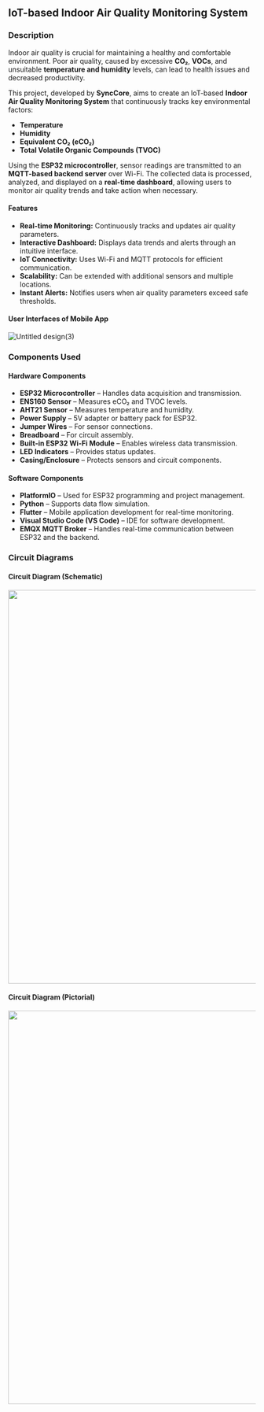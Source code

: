 ## IoT-based Indoor Air Quality Monitoring System

### Description
Indoor air quality is crucial for maintaining a healthy and comfortable environment. Poor air quality, caused by excessive **CO₂**, **VOCs**, and unsuitable **temperature and humidity** levels, can lead to health issues and decreased productivity.

This project, developed by **SyncCore**, aims to create an IoT-based **Indoor Air Quality Monitoring System** that continuously tracks key environmental factors:
- **Temperature**
- **Humidity**
- **Equivalent CO₂ (eCO₂)**
- **Total Volatile Organic Compounds (TVOC)**

Using the **ESP32 microcontroller**, sensor readings are transmitted to an **MQTT-based backend server** over Wi-Fi. The collected data is processed, analyzed, and displayed on a **real-time dashboard**, allowing users to monitor air quality trends and take action when necessary.

#### **Features**
- **Real-time Monitoring:** Continuously tracks and updates air quality parameters.
- **Interactive Dashboard:** Displays data trends and alerts through an intuitive interface.
- **IoT Connectivity:** Uses Wi-Fi and MQTT protocols for efficient communication.
- **Scalability:** Can be extended with additional sensors and multiple locations.
- **Instant Alerts:** Notifies users when air quality parameters exceed safe thresholds.

#### **User Interfaces of Mobile App**
![Untitled design(3)](https://github.com/user-attachments/assets/d8906666-6406-4601-b7f3-0ade05c05aff)


### Components Used

#### **Hardware Components**
- **ESP32 Microcontroller** – Handles data acquisition and transmission.
- **ENS160 Sensor** – Measures eCO₂ and TVOC levels.
- **AHT21 Sensor** – Measures temperature and humidity.
- **Power Supply** – 5V adapter or battery pack for ESP32.
- **Jumper Wires** – For sensor connections.
- **Breadboard** – For circuit assembly.
- **Built-in ESP32 Wi-Fi Module** – Enables wireless data transmission.
- **LED Indicators** – Provides status updates.
- **Casing/Enclosure** – Protects sensors and circuit components.

#### **Software Components**
- **PlatformIO** – Used for ESP32 programming and project management.
- **Python** – Supports data flow simulation.
- **Flutter** – Mobile application development for real-time monitoring.
- **Visual Studio Code (VS Code)** – IDE for software development.
- **EMQX MQTT Broker** – Handles real-time communication between ESP32 and the backend.

### Circuit Diagrams

#### **Circuit Diagram (Schematic)**
<img src="https://github.com/user-attachments/assets/863b26f6-ab3c-4a45-af6a-68563d04a542" width="800"/>

#### **Circuit Diagram (Pictorial)**
<img src="https://github.com/user-attachments/assets/15b1fcc3-2502-492b-9d07-f529da4aede8" width="800"/>
